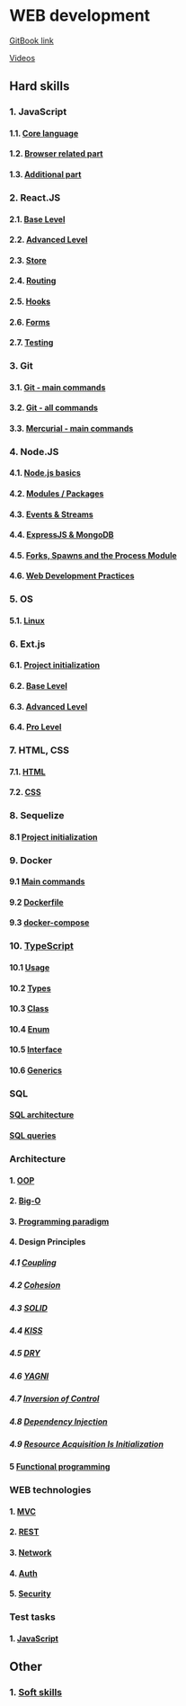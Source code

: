 # WEB development

[GitBook link](https://sergiy-mykhailov-2.gitbook.io/development/)

[Videos](https://github.com/YauhenKavalchuk/interview-questions)

## Hard skills

### 1. JavaScript
#### 1.1. [Core language](js/js_core.md)
#### 1.2. [Browser related part](js/js_browser.md)
#### 1.3. [Additional part](js/js_additional.md)

### 2. React.JS
#### 2.1. [Base Level](react/react_base.md)
#### 2.2. [Advanced Level](react/react_advanced.md)
#### 2.3. [Store](react/react_store.md)
#### 2.4. [Routing](react/react_routing.md)
#### 2.5. [Hooks](react/react_hooks.md)
#### 2.6. [Forms](react/react_forms.md)
#### 2.7. [Testing](react/react_testing.md)

### 3. Git
#### 3.1. [Git - main commands](git/git_main.md)
#### 3.2. [Git - all commands](git/git_all.md)
#### 3.3. [Mercurial - main commands](git/hg_main.md)

### 4. Node.JS
#### 4.1. [Node.js basics](node/node_1.md)
#### 4.2. [Modules / Packages](node/node_2.md)
#### 4.3. [Events & Streams](node/node_3.md)
#### 4.4. [ExpressJS & MongoDB](node/node_4.md)
#### 4.5. [Forks, Spawns and the Process Module](node/node_5.md)
#### 4.6. [Web Development Practices](node/node_6.md)

### 5. OS
#### 5.1. [Linux](os/linux.md)

### 6. Ext.js
#### 6.1. [Project initialization](ext/extjs_init.md)
#### 6.2. [Base Level](ext/extjs_base.md)
#### 6.3. [Advanced Level](ext/extjs_advanced.md)
#### 6.4. [Pro Level](ext/extjs_pro.md)

### 7. HTML, CSS
#### 7.1. [HTML](html_css/html.md)
#### 7.2. [CSS](html_css/css.md)

### 8. Sequelize
#### 8.1 [Project initialization](sequelize/sequelize_init.md)

### 9. Docker
#### 9.1 [Main commands](docker/commands.md)
#### 9.2 [Dockerfile](docker/dockerfile.md)
#### 9.3 [docker-compose](docker/docker-compose.md)

### 10. [TypeScript](ts/ts.md)
#### 10.1 [Usage](ts/core/ts_usage.md)
#### 10.2 [Types](ts/core/ts_type.md)
#### 10.3 [Class](ts/core/ts_class.md)
#### 10.4 [Enum](ts/core/ts_enum.md)
#### 10.5 [Interface](ts/core/ts_interface.md)
#### 10.6 [Generics](ts/core/ts_generic.md)

### SQL
#### [SQL architecture](sql/sql_architecture.md)
#### [SQL queries](sql/sql_queries.md)

### Architecture
#### 1. [OOP](architecture/OOP.md)
#### 2. [Big-O](architecture/big_O.md)
#### 3. [Programming paradigm](architecture/programming_paradigm.md)
#### 4. Design Principles
##### 4.1 [Coupling](architecture/principles/coupling.md)
##### 4.2 [Cohesion](architecture/principles/cohesion.md)
##### 4.3 [SOLID](architecture/principles/solid.md)
##### 4.4 [KISS](architecture/principles/KISS.md)
##### 4.5 [DRY](architecture/principles/DRY.md)
##### 4.6 [YAGNI](architecture/principles/YAGNI.md)
##### 4.7 [Inversion of Control](architecture/principles/IoC.md)
##### 4.8 [Dependency Injection](architecture/principles/dependency_injection.md)
##### 4.9 [Resource Acquisition Is Initialization](architecture/principles/RAII.md)
#### 5 [Functional programming](architecture/functional_programming.md)

### WEB technologies
#### 1. [MVC](web/MVC.md)
#### 2. [REST](web/REST.md)
#### 3. [Network](web/network.md)
#### 4. [Auth](web/auth.md)
#### 5. [Security](web/security.md)

### Test tasks
#### 1. [JavaScript](test_tasks/js_test_tasks.md)


## Other

### 1. [Soft skills](other/soft_skills.md)
